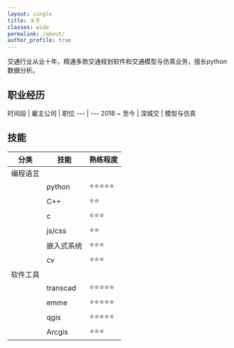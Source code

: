 ```yaml
---
layout: single
title: 关于
classes: wide
permalink: /about/
author_profile: true
---
```


交通行业从业十年，精通多款交通规划软件和交通模型与仿真业务，擅长python数据分析。



## 职业经历

时间段 | 雇主公司 | 职位
--- | ---
2018 ~ 至今 | 深城交 | 模型与仿真

## 技能

| 分类   | 技能       | 熟练程度    | 
|------|----------|---------|
| 编程语言 |          |         |
|      | python   | ⭐️⭐️⭐️⭐️⭐️ |
|      | C++      | ⭐️⭐️    |
|      | c        | ⭐️⭐️⭐️  |
|      | js/css   | ⭐️⭐️️   |
|      | 嵌入式系统    | ⭐️⭐️⭐️  |
|      | cv       | ⭐️⭐️⭐️️ |
| 软件工具 |          |         |
|      | transcad | ⭐️⭐️⭐️⭐️⭐️ |
|      | emme     | ⭐️⭐️⭐️⭐️⭐️ |
|      | qgis     | ⭐️⭐️⭐️⭐️⭐️ |
|      | Arcgis   | ⭐️⭐️⭐️  |

